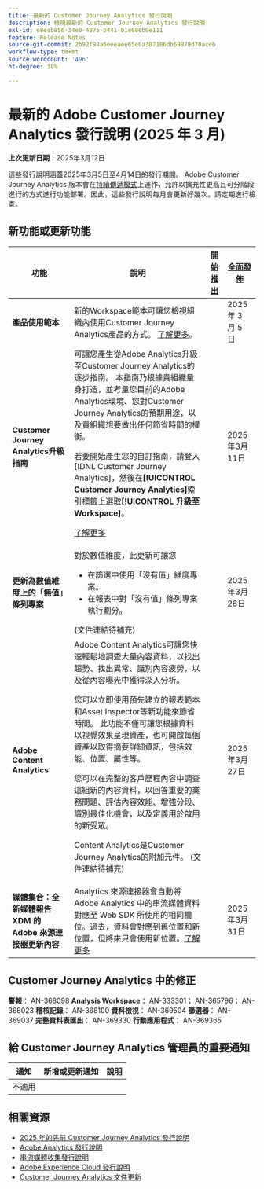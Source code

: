 ```yaml
---
title: 最新的 Customer Journey Analytics 發行說明
description: 檢視最新的 Customer Journey Analytics 發行說明
exl-id: e8eab856-34e0-4875-b441-b1e680b9e111
feature: Release Notes
source-git-commit: 2b92f98a6eeeaee65e0a307186db69878d70aceb
workflow-type: tm+mt
source-wordcount: '496'
ht-degree: 38%

---
```


# 最新的 Adobe Customer Journey Analytics 發行說明 (2025 年 3 月)


**上次更新日期**：2025年3月12日

這些發行說明涵蓋2025年3月5日至4月14日的發行期間。 Adobe Customer Journey Analytics 版本會在[持續傳遞模式](releases.md)上運作，允許以擴充性更高且可分階段進行的方式進行功能部署。因此，這些發行說明每月會更新好幾次。請定期進行檢查。

## 新功能或更新功能

| 功能 | 說明 | [開始推出](releases.md) | [全面發佈](releases.md) |
| ----------- | ---------- | ------- | ---- |
| **產品使用範本** | 新的Workspace範本可讓您檢視組織內使用Customer Journey Analytics產品的方式。 [了解更多](https://experienceleague.adobe.com/zh-hant/docs/analytics-platform/using/cja-workspace/templates/use-templates)。 |  | 2025 年 3 月 5 日 |
| **Customer Journey Analytics升級指南** | 可讓您產生從Adobe Analytics升級至Customer Journey Analytics的逐步指南。 本指南乃根據貴組織量身打造，並考量您目前的Adobe Analytics環境、您對Customer Journey Analytics的預期用途，以及貴組織想要做出任何節省時間的權衡。<p>若要開始產生您的自訂指南，請登入[!DNL Customer Journey Analytics]，然後在&#x200B;**[!UICONTROL Customer Journey Analytics]**&#x200B;索引標籤上選取&#x200B;**[!UICONTROL 升級至Workspace]**。<p>[了解更多](https://experienceleague.adobe.com/en/docs/analytics-platform/using/compare-aa-cja/upgrade-to-cja/cja-upgrade-recommendations#recommended-upgrade-steps-for-most-organizations) |  | 2025年3月11日 |
| **更新為數值維度上的「無值」條列專案** | 對於數值維度，此更新可讓您<ul><li>在篩選中使用「沒有值」維度專案。</li><li>在報表中對「沒有值」條列專案執行劃分。</li></ul> (文件連結待補充) |  | 2025年3月26日 |
| **Adobe Content Analytics** | Adobe Content Analytics可讓您快速輕鬆地調查大量內容資料，以找出趨勢、找出異常、識別內容疲勞，以及從內容曝光中獲得深入分析。<p>您可以立即使用預先建立的報表範本和Asset Inspector等新功能來節省時間。 此功能不僅可讓您根據資料以視覺效果呈現資產，也可開啟每個資產以取得摘要詳細資訊，包括效能、位置、屬性等。<p>您可以在完整的客戶歷程內容中調查這組新的內容資料，以回答重要的業務問題、評估內容效能、增強分段、識別最佳化機會，以及定義用於啟用的新受眾。<p>Content Analytics是Customer Journey Analytics的附加元件。 (文件連結待補充) |  | 2025年3月27日 |
| **媒體集合：全新媒體報告 XDM 的 Adobe 來源連接器更新內容** | Analytics 來源連接器會自動將 Adobe Analytics 中的串流媒體資料對應至 Web SDK 所使用的相同欄位。過去，資料會對應到舊位置和新位置，但將來只會使用新位置。[了解更多](https://experienceleague.adobe.com/zh-hant/docs/analytics/implementation/aep-edge/xdm-var-mapping) |  | 2025年3月31日 |


## Customer Journey Analytics 中的修正

**警報**： AN-368098
**Analysis Workspace**： AN-333301； AN-365796； AN-368023
**稽核記錄**： AN-368100
**資料檢視**： AN-369504
**篩選器**： AN-369037
**完整資料表匯出**： AN-369330
**行動應用程式**： AN-369365


## 給 Customer Journey Analytics 管理員的重要通知

| 通知 | 新增或更新通知 | 說明 |
| --- | --- | --- |
| 不適用 | | |

## 相關資源

* [2025 年的先前 Customer Journey Analytics 發行說明](/help/release-notes/2025.md)
* [Adobe Analytics 發行說明](https://experienceleague.adobe.com/docs/analytics/release-notes/latest.html?lang=zh-hant)
* [串流媒體收集發行說明](https://experienceleague.adobe.com/docs/media-analytics/using/additional-resources/release-notes.html?lang=zh-hant)
* [Adobe Experience Cloud 發行說明](https://experienceleague.adobe.com/docs/release-notes/experience-cloud/current.html?lang=zh-hant)
* [Customer Journey Analytics 文件更新](/help/release-notes/doc-changes.md)
